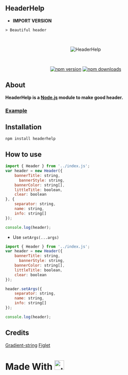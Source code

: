 ## HeaderHelp
- **IMPORT VERSION**
```
> Beautiful header
```

<div align="center">
  <br />
  <p>
    <img src="https://media.discordapp.net/attachments/1095383942565220524/1105617792864092170/image.png" alt="HeaderHelp" />
  </p>
  <br />
  <p>
    <a href="https://www.npmjs.com/package/headerhelp"><img src="https://img.shields.io/npm/v/headerhelp" alt="npm version" /></a>
    <a href="https://www.npmjs.com/package/headerhelp"><img src="https://img.shields.io/npm/dt/headerhelp" alt="npm downloads" /></a>
  </p>
</div>

## About

<strong>HeaderHelp is a [Node.js](https://nodejs.org) module to make good header.</strong>

### <strong>[Example](https://github.com/Lykiooo/HeaderHelp/tree/master/example)</strong>

## Installation

```sh-session
npm install headerhelp
```

## How to use
```js
import { Header } from '../index.js';
var header = new Header({
    bannerTitle: string,
	  bannerStyle: string,
    bannerColor: string[],
    littleTitle: boolean,
    clear: boolean
}, {
    separator: string,
    name: string,
    info: string[]
});

console.log(header);
```
- Use ``setArgs(...args)``
```js
import { Header } from '../index.js';
var header = new Header({
    bannerTitle: string,
	  bannerStyle: string,
    bannerColor: string[],
    littleTitle: boolean,
    clear: boolean
});

header.setArgs({
    separator: string,
    name: string,
    info: string[]
});

console.log(header);
```

## Credits
[Gradient-string](https://www.npmjs.com/package/gradient-string)
[Figlet](https://www.npmjs.com/package/figlet)

# Made With <img src="https://cdn3.emoji.gg/emojis/7835-sakuramikohappy.gif" alt="." width="30" height="30"/>
